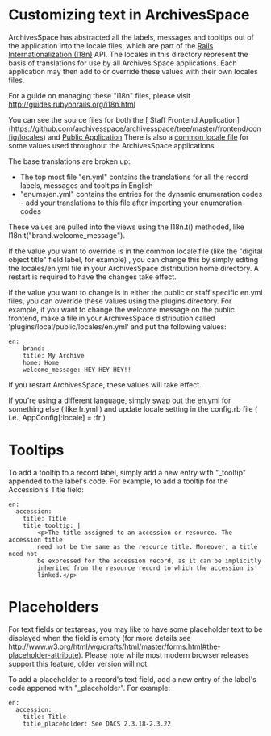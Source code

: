 Customizing text in ArchivesSpace
==================================

ArchivesSpace has abstracted all the labels, messages and tooltips out of the
application into the locale files, which are part of the
[Rails Internationalization (I18n)](http://guides.rubyonrails.org/i18n.html) API.
The locales in this directory represent the
basis of translations for use by all Archives Space applications.  Each
application may then add to or override these values with their own locales files.

For a guide on managing these "i18n" files, please visit http://guides.rubyonrails.org/i18n.html

You can see the source files for both the
[ Staff Frontend Application] (https://github.com/archivesspace/archivesspace/tree/master/frontend/config/locales) and
[Public Application](https://github.com/archivesspace/archivesspace/tree/master/public/config/locales)
There is also a [common locale file](https://github.com/archivesspace/archivesspace/blob/master/common/locales/en.yml) for some values used throughout the ArchivesSpace applications.

The base translations are broken up:

  * The top most file "en.yml" contains the translations for all the record labels, messages and tooltips in English
  * "enums/en.yml" contains the entries for the dynamic enumeration codes - add your translations to this file after importing your enumeration codes

These values are pulled into the views using the I18n.t() methoded, like  I18n.t("brand.welcome_message").

If the value you want to override is in the common locale file (like the "digital object title" field label, for example) , you can change this by simply editing the locales/en.yml file in your ArchivesSpace distribution home directory. A restart is required to have the changes take effect.  

If the value you want to change is in either the public or staff specific en.yml files,  you can override these values using the plugins directory. For example, if you want to change the welcome message on the public frontend, make a file in your ArchivesSpace distribution called 'plugins/local/public/locales/en.yml' and put the following values:

	en:
		brand:
		title: My Archive
		home: Home
 		welcome_message: HEY HEY HEY!!

If you restart ArchivesSpace, these values will take effect.

If you're using a different language, simply swap out the en.yml for something else ( like fr.yml ) and update locale setting in the config.rb file ( i.e.,  AppConfig[:locale] = :fr )

# Tooltips

To add a tooltip to a record label, simply add a new entry with "\_tooltip"
appended to the label's code.  For example, to add a tooltip for the Accession's
Title field:

```
en:
  accession:
    title: Title
    title_tooltip: |
        <p>The title assigned to an accession or resource. The accession title
        need not be the same as the resource title. Moreover, a title need not
        be expressed for the accession record, as it can be implicitly
        inherited from the resource record to which the accession is
        linked.</p>
```

# Placeholders

For text fields or textareas, you may like to have some placeholder text to be
displayed when the field is empty (for more details see
http://www.w3.org/html/wg/drafts/html/master/forms.html#the-placeholder-attribute).
Please note while most modern browser releases support this feature,
older version will not.

To add a placeholder to a record's text field, add a new entry of the label's
code appened with "\_placeholder". For example:


```
en:
  accession:
    title: Title
    title_placeholder: See DACS 2.3.18-2.3.22
```
